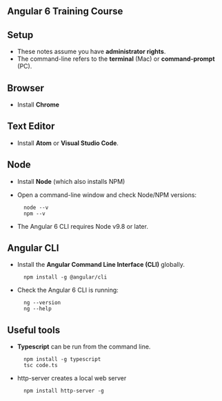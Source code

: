 ## Angular 6 Training Course
## Setup

- These notes assume you have **administrator rights**.
- The command-line refers to the **terminal** (Mac) or **command-prompt** (PC).

## Browser

- Install **Chrome**

## Text Editor

- Install **Atom** or **Visual Studio Code**.

## Node

- Install **Node** (which also installs NPM)
- Open a command-line window and check Node/NPM versions:

		node --v
		npm --v

- The Angular 6 CLI requires Node v9.8 or later.

## Angular CLI

- Install the **Angular Command Line Interface (CLI)** globally.

		npm install -g @angular/cli

- Check the Angular 6 CLI is running:

		ng --version
		ng --help

## Useful tools

- **Typescript** can be run from the command line.

		npm install -g typescript
		tsc code.ts
		
- http-server creates a local web server

		npm install http-server -g
		